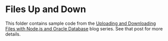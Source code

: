 # Files Up and Down

This folder contains sample code from the [Uploading and Downloading Files with Node.js and Oracle Database](https://jsao.io/2019/06/uploading-and-downloading-files-with-node-js-and-oracle-database) blog series. See that post for more details.
